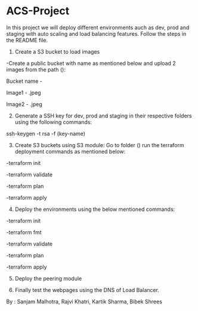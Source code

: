 # ACS-Project

In this project we will deploy different environments auch as dev, prod and staging with auto scaling and load balancing features. Follow the steps in the README file.

1. Create a S3 bucket to load images 

-Create a public bucket with name as mentioned below and upload 2 images from the path (): 

Bucket name -  

Image1 - .jpeg 

Image2 - .jpeg

2. Generate a SSH key for dev, prod and staging in their respective folders using the following commands:

ssh-keygen -t rsa -f (key-name)

3. Create S3 buckets using S3 module: Go to folder () run the terraform deployment commands as mentioned below:

-terraform init

-terraform validate

-terraform plan

-terraform apply

4. Deploy the environments using the below mentioned commands: 

-terraform init

-terraform fmt

-terraform validate

-terraform plan

-terraform apply
  
5. Deploy the peering module

6. Finally test the webpages using the DNS of Load Balancer.
  
By : Sanjam Malhotra, Rajvi Khatri, Kartik Sharma, Bibek Shrees  
